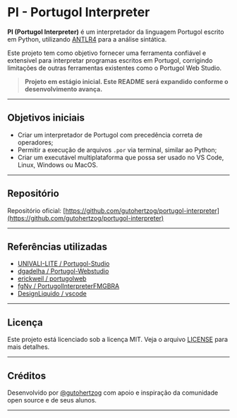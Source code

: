 # PI - Portugol Interpreter

**PI (Portugol Interpreter)** é um interpretador da linguagem Portugol escrito em Python, utilizando [ANTLR4](https://www.antlr.org/) para a análise sintática.
<!-- O nome PI é um trocadilho com o número π (3.14159265359...), um pequeno easter egg para os amantes da matemática e da programação. -->

Este projeto tem como objetivo fornecer uma ferramenta confiável e extensível para interpretar programas escritos em Portugol, corrigindo limitações de outras ferramentas existentes como o Portugol Web Studio.

> **Projeto em estágio inicial. Este README será expandido conforme o desenvolvimento avança.**

---

## Objetivos iniciais

- Criar um interpretador de Portugol com precedência correta de operadores;
- Permitir a execução de arquivos `.por` via terminal, similar ao Python;
- Criar um executável multiplataforma que possa ser usado no VS Code, Linux, Windows ou MacOS.

---

## Repositório

Repositório oficial: [https://github.com/gutohertzog/portugol-interpreter](https://github.com/gutohertzog/portugol-interpreter)

---

## Referências utilizadas

- [UNIVALI-LITE / Portugol-Studio](https://github.com/UNIVALI-LITE/Portugol-Studio)
- [dgadelha / Portugol-Webstudio](https://github.com/dgadelha/Portugol-Webstudio)
- [erickweil / portugolweb](https://github.com/erickweil/portugolweb)
- [fgNv / PortugolInterpreterFMGBRA](https://github.com/fgNv/PortugolInterpreterFMGBRA)
- [DesignLiquido / vscode](https://github.com/DesignLiquido/vscode)

---

## Licença

Este projeto está licenciado sob a licença MIT. Veja o arquivo [LICENSE](LICENSE) para mais detalhes.

---

## Créditos

Desenvolvido por [@gutohertzog](https://github.com/gutohertzog) com apoio e inspiração da comunidade open source e de seus alunos.

---

